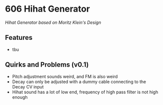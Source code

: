 # 606 Hihat Generator

*Hihat Generator based on Moritz Klein's Design*

## Features

- tbu

## Quirks and Problems (v0.1)

- Pitch adjustment sounds weird, and FM is also weird
- Decay can only be adjusted with a dummy cable connecting to the Decay CV input
- Hihat sound has a lot of low end, frequency of high pass filter is not high enough